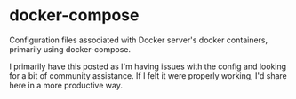 # docker-compose
Configuration files associated with Docker server's docker containers, primarily using docker-compose.  

I primarily have this posted as I'm having issues with the config and looking for a bit of community assistance.  If I felt it were properly working, I'd share here in a more productive way.  
